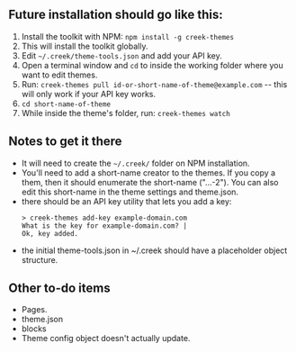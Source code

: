 
## Future installation should go like this:

1. Install the toolkit with NPM: `npm install -g creek-themes`
1. This will install the toolkit globally.
1. Edit `~/.creek/theme-tools.json` and add your API key.
1. Open a terminal window and `cd` to inside the working folder where you want to edit themes.
1. Run: `creek-themes pull id-or-short-name-of-theme@example.com` -- this will only work if your API key works.
1. `cd short-name-of-theme`
1. While inside the theme's folder, run: `creek-themes watch`

## Notes to get it there

- It will need to create the `~/.creek/` folder on NPM installation.
- You'll need to add a short-name creator to the themes. If you copy a them, then it should enumerate the short-name ("...-2"). You can also edit this short-name in the theme settings and theme.json.
- there should be an API key utility that lets you add a key:
  ```
  > creek-themes add-key example-domain.com
  What is the key for example-domain.com? |
  Ok, key added.
  ```
- the initial theme-tools.json in ~/.creek should have a placeholder object structure.

## Other to-do items

- Pages.
- theme.json
- blocks
- Theme config object doesn't actually update.
